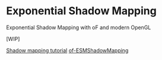 Exponential Shadow Mapping
==========================

Exponential Shadow Mapping with oF and modern OpenGL

[WIP]

[Shadow mapping tutorial](http://www.opengl-tutorial.org/intermediate-tutorials/tutorial-16-shadow-mapping/)
[of-ESMShadowMapping](https://github.com/jacres/of-ESMShadowMapping)